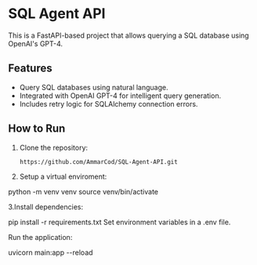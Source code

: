 # SQL Agent API

This is a FastAPI-based project that allows querying a SQL database using OpenAI's GPT-4.

## Features

- Query SQL databases using natural language.
- Integrated with OpenAI GPT-4 for intelligent query generation.
- Includes retry logic for SQLAlchemy connection errors.

## How to Run

1. Clone the repository:
   ```bash
   https://github.com/AmmarCod/SQL-Agent-API.git
   

2. Setup a virtual enviroment:

python -m venv venv
source venv/bin/activate

3.Install dependencies:

pip install -r requirements.txt
Set environment variables in a .env file.

Run the application:

uvicorn main:app --reload
